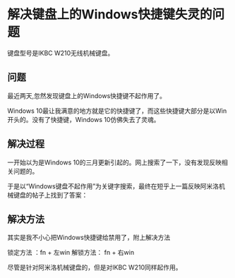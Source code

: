 # 解决键盘上的Windows快捷键失灵的问题

键盘型号是IKBC W210无线机械键盘。

## 问题 

最近两天,忽然发现键盘上的Windows快捷键不起作用了。

Windows 10最让我满意的地方就是它的快捷键了，而这些快捷键大部分是以Win开头的。没有了快捷键，Windows 10仿佛失去了灵魂。

## 解决过程

一开始以为是Windows 10的三月更新引起的。网上搜索了一下，没有发现反映相关问题的。

于是以“Windows键盘不起作用”为关键字搜索，最终在短乎上一篇反映阿米洛机械键盘的帖子上找到了答案：

## 解决方法

其实是我不小心把Windows快捷键给禁用了，附上解决方法

锁定方法 ：fn + 左win 
解锁方法： fn + 右win

尽管是针对阿米洛机械键盘的，但是对IKBC W210同样起作用。


